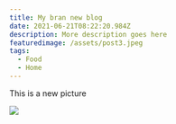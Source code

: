 ```yaml
---
title: My bran new blog
date: 2021-06-21T08:22:20.984Z
description: More description goes here
featuredimage: /assets/post3.jpeg
tags:
  - Food
  - Home
---
```

This is a new picture



![](/img/img_0327.jpeg)